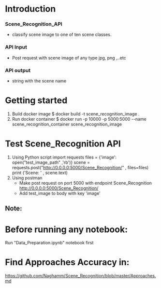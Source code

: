 # Introduction
### Scene_Recognition_API
  - classify scene image to one of ten scene classes.
### API Input
  - Post request with scene image of any type jpg, png ,..etc
### API output
  - string with the scene name
 
# Getting started
1) Build docker image
    $ docker build -t scene_recognition_image .
2) Run docker container
    $ docker run -p 10000 -p 5000:5000 --name scene_recognition_container scene_recognition_image

# Test Scene_Recognition API
1) Using Python script
    import requests
    files = {'image': open("test_image_path" ,'rb')}
    scene = requests.post("http://0.0.0.0:5000/Scene_Recognition/" , files=files)
    print ('Scene: ' , scene.text)
2) Using postman
    -  Make post request on port 5000 with endpoint Scene_Recognition
        http://0.0.0.0:5000/Scene_Recognition/
    -  Add test_image to body with key 'image'

## Note:
# Before running any notebook:
  Run "Data_Preparation.ipynb" notebook first
# Find Approaches Accuracy in:
  https://github.com/Naghamm/Scene_Recognition/blob/master/Approaches.md
 
